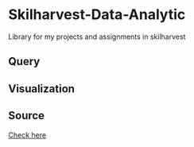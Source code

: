 # Skilharvest-Data-Analytic
Library for my projects and assignments in skilharvest 
## Query 
## Visualization 
## Source
[Check here](https://www.linkedin.com/in/hassidr) 
